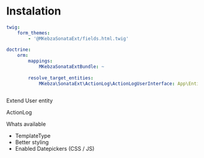 # Instalation

```yaml
twig:
    form_themes:
        - '@MKebzaSonataExt/fields.html.twig'
        
doctrine:
    orm:
        mappings:
            MKebzaSonataExtBundle: ~
            
        resolve_target_entities:
            MKebza\SonataExt\ActionLog\ActionLogUserInterface: App\Entity\User
            

```

Extend User entity

ActionLog

Whats available

- TemplateType
- Better styling 
- Enabled Datepickers (CSS / JS)